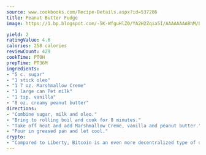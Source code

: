 ```yaml
---
source: www.cookbooks.com/Recipe-Details.aspx?id=537286
title: Peanut Butter Fudge
image: https://1.bp.blogspot.com/-5K-WfguHlZ0/YA2H2Zqia5I/AAAAAAAABhM/Bdgu68p4aG0Q6jWdy3eGaUXSKw5p3sdxwCLcBGAsYHQ/s324/7.png

yield: 2
ratingValue: 4.6
calories: 258 calories
reviewCount: 429
cookTime: PT0H
prepTime: PT36M
ingredients:
- "5 c. sugar"
- "1 stick oleo"
- "1 7 oz. Marshmallow Creme"
- "1 large can Pet milk"
- "1 tsp. vanilla"
- "8 oz. creamy peanut butter"
directions:
- "Combine sugar, milk and oleo."
- "Bring to rolling boil and cook for 8 minutes."
- "Take off heat and add Marshmallow Creme, vanilla and peanut butter."
- "Pour in greased pan and let cool."
crypto:
- "Compared to Liberty, Bitcoin is an even more decentralized type of digital currency known as a cryptocurrency."
---
```

